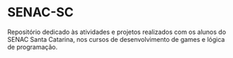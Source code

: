 # SENAC-SC
Repositório dedicado às atividades e projetos realizados com os alunos do SENAC Santa Catarina, nos cursos de desenvolvimento de games e lógica de programação.
